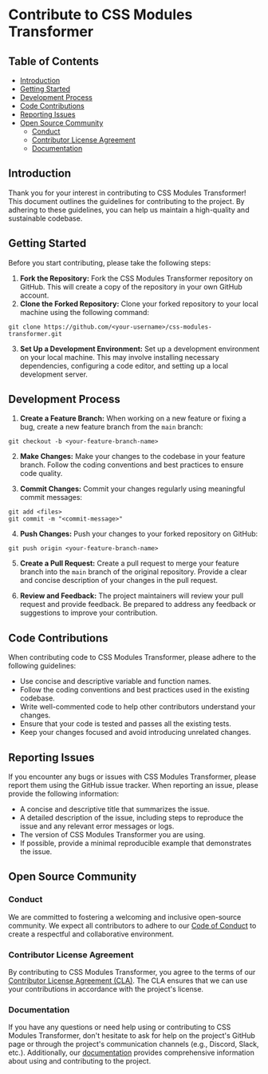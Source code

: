# Contribute to CSS Modules Transformer

## Table of Contents

* [Introduction](#introduction)
* [Getting Started](#getting-started)
* [Development Process](#development-process)
* [Code Contributions](#code-contributions)
* [Reporting Issues](#reporting-issues)
* [Open Source Community](open-source-community)
  * [Conduct](conduct)
  * [Contributor License Agreement](contributor-license-agreement)
  * [Documentation](documentation)

## Introduction

Thank you for your interest in contributing to CSS Modules Transformer! This document outlines the guidelines for contributing to the project. By adhering to these guidelines, you can help us maintain a high-quality and sustainable codebase.

## Getting Started

Before you start contributing, please take the following steps:

1. **Fork the Repository:** Fork the CSS Modules Transformer repository on GitHub. This will create a copy of the repository in your own GitHub account.
2. **Clone the Forked Repository:** Clone your forked repository to your local machine using the following command:

```
git clone https://github.com/<your-username>/css-modules-transformer.git
```

3. **Set Up a Development Environment:** Set up a development environment on your local machine. This may involve installing necessary dependencies, configuring a code editor, and setting up a local development server.

## Development Process

1. **Create a Feature Branch:** When working on a new feature or fixing a bug, create a new feature branch from the `main` branch:

```
git checkout -b <your-feature-branch-name>
```

2. **Make Changes:** Make your changes to the codebase in your feature branch. Follow the coding conventions and best practices to ensure code quality.

3. **Commit Changes:** Commit your changes regularly using meaningful commit messages:

```
git add <files>
git commit -m "<commit-message>"
```

4. **Push Changes:** Push your changes to your forked repository on GitHub:

```
git push origin <your-feature-branch-name>
```

5. **Create a Pull Request:** Create a pull request to merge your feature branch into the `main` branch of the original repository. Provide a clear and concise description of your changes in the pull request.

6. **Review and Feedback:** The project maintainers will review your pull request and provide feedback. Be prepared to address any feedback or suggestions to improve your contribution.

## Code Contributions

When contributing code to CSS Modules Transformer, please adhere to the following guidelines:

* Use concise and descriptive variable and function names.
* Follow the coding conventions and best practices used in the existing codebase.
* Write well-commented code to help other contributors understand your changes.
* Ensure that your code is tested and passes all the existing tests.
* Keep your changes focused and avoid introducing unrelated changes.

## Reporting Issues

If you encounter any bugs or issues with CSS Modules Transformer, please report them using the GitHub issue tracker. When reporting an issue, please provide the following information:

* A concise and descriptive title that summarizes the issue.
* A detailed description of the issue, including steps to reproduce the issue and any relevant error messages or logs.
* The version of CSS Modules Transformer you are using.
* If possible, provide a minimal reproducible example that demonstrates the issue.

## Open Source Community

### Conduct
We are committed to fostering a welcoming and inclusive open-source community. We expect all contributors to adhere to our [Code of Conduct](CODE_OF_CONDUCT.md) to create a respectful and collaborative environment.

### Contributor License Agreement
By contributing to CSS Modules Transformer, you agree to the terms of our [Contributor License Agreement (CLA)](CLA.md). The CLA ensures that we can use your contributions in accordance with the project's license.

### Documentation
If you have any questions or need help using or contributing to CSS Modules Transformer, don't hesitate to ask for help on the project's GitHub page or through the project's communication channels (e.g., Discord, Slack, etc.). Additionally, our [documentation](DOCUMENTATION.md) provides comprehensive information about using and contributing to the project.
